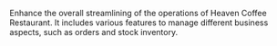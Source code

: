 Enhance the overall streamlining of the operations of Heaven Coffee Restaurant. It includes various features to manage different business aspects, such as orders and stock inventory.

